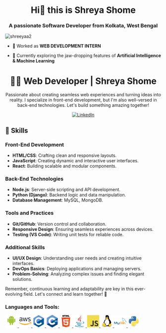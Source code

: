 <h1 align="center">Hi👋 this is Shreya Shome</h1>
<h3 align="center">A passionate Software Developer from Kolkata, West Bengal</h3>

<p align="left"> <img src="https://komarev.com/ghpvc/?username=shreeyaa2&label=Profile%20views&color=0e75b6&style=flat" alt="shreeyaa2" /> </p>

- 🔭 Worked as **WEB DEVELOPMENT INTERN**

- 🌱 Currently exploring the jaw-dropping features of **Artificial Intelligence & Machine Learning**

<div align="center">
    <h1>👩‍💻 Web Developer | Shreya Shome</h1>
    <p>Passionate about creating seamless web experiences and turning ideas into reality. I specialize in front-end development, but I'm also well-versed in back-end technologies. Let's build something amazing together!</p>
    <a href="https://www.linkedin.com/in/shreyashome02/">
        <img src="https://img.shields.io/badge/LinkedIn-0077B5?style=for-the-badge&logo=linkedin&logoColor=white" alt="LinkedIn"/>
    </a>
</div>

## 🌟 Skills

### Front-End Development
- **HTML/CSS**: Crafting clean and responsive layouts.
- **JavaScript**: Creating dynamic and interactive user interfaces.
- **React**: Building scalable and modular components.

### Back-End Technologies
- **Node.js**: Server-side scripting and API development.
- **Python (Django)**: Backend logic and data manipulation.
- **Database Management**: MySQL, MongoDB.

### Tools and Practices
- **Git/GitHub**: Version control and collaboration.
- **Responsive Design**: Ensuring seamless experiences across devices.
- **Testing (VS Code)**: Writing unit tests for reliable code.

### Additional Skills
- **UI/UX Design**: Understanding user needs and creating intuitive interfaces.
- **DevOps Basics**: Deploying applications and managing servers.
- **Problem-Solving**: Analyzing complex issues and finding elegant solutions.

Remember, continuous learning and adaptability are key in this ever-evolving field. Let's connect and learn together! 🚀


<h3 align="left">Languages and Tools:</h3>
<p align="left"> <a href="https://developer.android.com" target="_blank" rel="noreferrer"> <img src="https://raw.githubusercontent.com/devicons/devicon/master/icons/android/android-original-wordmark.svg" alt="android" width="40" height="40"/> </a> <a href="https://aws.amazon.com" target="_blank" rel="noreferrer"> <img src="https://raw.githubusercontent.com/devicons/devicon/master/icons/amazonwebservices/amazonwebservices-original-wordmark.svg" alt="aws" width="40" height="40"/> </a> <a href="https://www.cprogramming.com/" target="_blank" rel="noreferrer"> <img src="https://raw.githubusercontent.com/devicons/devicon/master/icons/c/c-original.svg" alt="c" width="40" height="40"/> </a> <a href="https://www.w3schools.com/cpp/" target="_blank" rel="noreferrer"> <img src="https://raw.githubusercontent.com/devicons/devicon/master/icons/cplusplus/cplusplus-original.svg" alt="cplusplus" width="40" height="40"/> </a> <a href="https://www.w3.org/html/" target="_blank" rel="noreferrer"> <img src="https://raw.githubusercontent.com/devicons/devicon/master/icons/html5/html5-original-wordmark.svg" alt="html5" width="40" height="40"/> </a> <a href="https://www.java.com" target="_blank" rel="noreferrer"> <img src="https://raw.githubusercontent.com/devicons/devicon/master/icons/java/java-original.svg" alt="java" width="40" height="40"/> </a> <a href="https://developer.mozilla.org/en-US/docs/Web/JavaScript" target="_blank" rel="noreferrer"> <img src="https://raw.githubusercontent.com/devicons/devicon/master/icons/javascript/javascript-original.svg" alt="javascript" width="40" height="40"/> </a> <a href="https://www.linux.org/" target="_blank" rel="noreferrer"> <img src="https://raw.githubusercontent.com/devicons/devicon/master/icons/linux/linux-original.svg" alt="linux" width="40" height="40"/> </a> <a href="https://www.mysql.com/" target="_blank" rel="noreferrer"> <img src="https://raw.githubusercontent.com/devicons/devicon/master/icons/mysql/mysql-original-wordmark.svg" alt="mysql" width="40" height="40"/> </a> <a href="https://www.python.org" target="_blank" rel="noreferrer"> <img src="https://raw.githubusercontent.com/devicons/devicon/master/icons/python/python-original.svg" alt="python" width="40" height="40"/> </a> </p>

